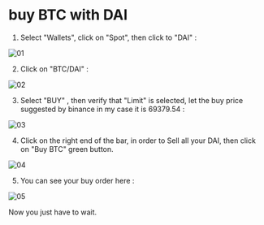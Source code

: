 # buy BTC with DAI

1) Select "Wallets", click on "Spot", then click to "DAI" :

![01](/img/01.png?raw=true)

2) Click on "BTC/DAI" :

![02](/img/02.png?raw=true)

3) Select "BUY" , then verify that "Limit" is selected, let the buy price suggested by binance in my case it is 69379.54 :

![03](/img/03.png?raw=true)

4) Click on the right end of the bar, in order to Sell all your DAI, then click on "Buy BTC" green button.

![04](/img/04.png?raw=true)

5) You can see your buy order here :

![05](/img/05.png?raw=true)

Now you just have to wait.
